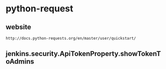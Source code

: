 # python-request

## website

```txt
http://docs.python-requests.org/en/master/user/quickstart/
```

## jenkins.security.ApiTokenProperty.showTokenToAdmins
